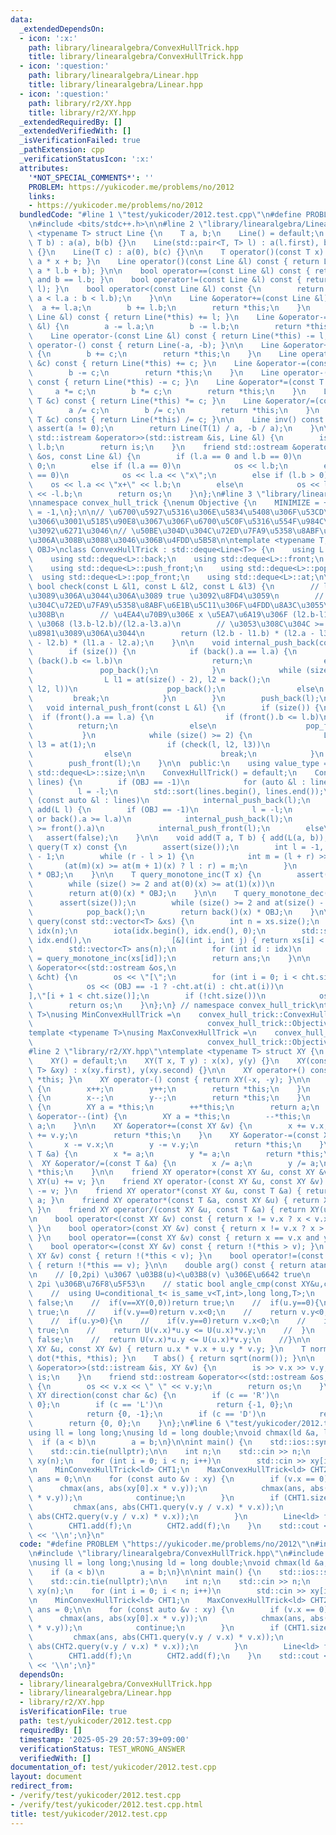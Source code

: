 ```yaml
---
data:
  _extendedDependsOn:
  - icon: ':x:'
    path: library/linearalgebra/ConvexHullTrick.hpp
    title: library/linearalgebra/ConvexHullTrick.hpp
  - icon: ':question:'
    path: library/linearalgebra/Linear.hpp
    title: library/linearalgebra/Linear.hpp
  - icon: ':question:'
    path: library/r2/XY.hpp
    title: library/r2/XY.hpp
  _extendedRequiredBy: []
  _extendedVerifiedWith: []
  _isVerificationFailed: true
  _pathExtension: cpp
  _verificationStatusIcon: ':x:'
  attributes:
    '*NOT_SPECIAL_COMMENTS*': ''
    PROBLEM: https://yukicoder.me/problems/no/2012
    links:
    - https://yukicoder.me/problems/no/2012
  bundledCode: "#line 1 \"test/yukicoder/2012.test.cpp\"\n#define PROBLEM \"https://yukicoder.me/problems/no/2012\"\
    \n#include <bits/stdc++.h>\n\n#line 2 \"library/linearalgebra/Linear.hpp\"\ntemplate\
    \ <typename T> struct Line {\n    T a, b;\n    Line() = default;\n    Line(T a,\
    \ T b) : a(a), b(b) {}\n    Line(std::pair<T, T> l) : a(l.first), b(l.second)\
    \ {}\n    Line(T c) : a(0), b(c) {}\n\n    T operator()(const T x) const { return\
    \ a * x + b; }\n    Line operator()(const Line &l) const { return Line(a * l.a,\
    \ a * l.b + b); }\n\n    bool operator==(const Line &l) const { return a == l.a\
    \ and b == l.b; }\n    bool operator!=(const Line &l) const { return !(*this ==\
    \ l); }\n    bool operator<(const Line &l) const {\n        return (a == l.a ?\
    \ a < l.a : b < l.b);\n    }\n\n    Line &operator+=(const Line &l) {\n      \
    \  a += l.a;\n        b += l.b;\n        return *this;\n    }\n    Line operator+(const\
    \ Line &l) const { return Line(*this) += l; }\n    Line &operator-=(const Line\
    \ &l) {\n        a -= l.a;\n        b -= l.b;\n        return *this;\n    }\n\
    \    Line operator-(const Line &l) const { return Line(*this) -= l; }\n    Line\
    \ operator-() const { return Line(-a, -b); }\n\n    Line &operator+=(const T &c)\
    \ {\n        b += c;\n        return *this;\n    }\n    Line operator+(const T\
    \ &c) const { return Line(*this) += c; }\n    Line &operator-=(const T &c) {\n\
    \        b -= c;\n        return *this;\n    }\n    Line operator-(const T &c)\
    \ const { return Line(*this) -= c; }\n    Line &operator*=(const T &c) {\n   \
    \     a *= c;\n        b *= c;\n        return *this;\n    }\n    Line operator*(const\
    \ T &c) const { return Line(*this) *= c; }\n    Line &operator/=(const T &c) {\n\
    \        a /= c;\n        b /= c;\n        return *this;\n    }\n    Line operator/(const\
    \ T &c) const { return Line(*this) /= c; }\n\n    Line inv() const {\n       \
    \ assert(a != 0);\n        return Line(T(1) / a, -b / a);\n    }\n\n    friend\
    \ std::istream &operator>>(std::istream &is, Line &l) {\n        is >> l.a >>\
    \ l.b;\n        return is;\n    }\n    friend std::ostream &operator<<(std::ostream\
    \ &os, const Line &l) {\n        if (l.a == 0 and l.b == 0)\n            os <<\
    \ 0;\n        else if (l.a == 0)\n            os << l.b;\n        else if (l.b\
    \ == 0)\n            os << l.a << \"x\";\n        else if (l.b > 0)\n        \
    \    os << l.a << \"x+\" << l.b;\n        else\n            os << l.a << \"x-\"\
    \ << -l.b;\n        return os;\n    }\n};\n#line 3 \"library/linearalgebra/ConvexHullTrick.hpp\"\
    \nnamespace convex_hull_trick {\nenum Objective {\n    MINIMIZE = +1,\n    MAXIMIZE\
    \ = -1,\n};\n\n// \u6700\u5927\u5316\u306E\u5834\u5408\u306F\u53CD\u8EE2\u3057\
    \u3066\u3001\u5185\u90E8\u3067\u306F\u6700\u5C0F\u5316\u554F\u984C\u306E\u307F\
    \u3092\u6271\u3046\n// \u50BE\u304D\u304C\u72ED\u7FA9\u5358\u8ABF\u6E1B\u5C11\u306B\
    \u306A\u308B\u3088\u3046\u306B\u4FDD\u5B58\n\ntemplate <typename T, Objective\
    \ OBJ>\nclass ConvexHullTrick : std::deque<Line<T>> {\n    using L = Line<T>;\n\
    \    using std::deque<L>::back;\n    using std::deque<L>::front;\n    using std::deque<L>::push_back;\n\
    \    using std::deque<L>::push_front;\n    using std::deque<L>::pop_back;\n  \
    \  using std::deque<L>::pop_front;\n    using std::deque<L>::at;\n\n    static\
    \ bool check(const L &l1, const L &l2, const L &l3) {\n        // l2 \u304C\u8981\
    \u3089\u306A\u3044\u306A\u3089 true \u3092\u8FD4\u3059\n        // \u50BE\u304D\
    \u304C\u72ED\u7FA9\u5358\u8ABF\u6E1B\u5C11\u306F\u4FDD\u8A3C\u3055\u308C\u3066\
    \u308B\n        // \u4EA4\u70B9\u306E x \u5EA7\u6A19\u306F (l2.b-l1.b)/(l1.a-l2.a)\
    \ \u3068 (l3.b-l2.b)/(l2.a-l3.a)\n        // \u3053\u308C\u304C >= \u3060\u3068\
    \u8981\u3089\u306A\u3044\n        return (l2.b - l1.b) * (l2.a - l3.a) >= (l3.b\
    \ - l2.b) * (l1.a - l2.a);\n    }\n\n    void internal_push_back(const L &l) {\n\
    \        if (size()) {\n            if (back().a == l.a) {\n                if\
    \ (back().b <= l.b)\n                    return;\n                else\n     \
    \               pop_back();\n            }\n            while (size() >= 2) {\n\
    \                L l1 = at(size() - 2), l2 = back();\n                if (check(l1,\
    \ l2, l))\n                    pop_back();\n                else\n           \
    \         break;\n            }\n        }\n        push_back(l);\n    }\n\n \
    \   void internal_push_front(const L &l) {\n        if (size()) {\n          \
    \  if (front().a == l.a) {\n                if (front().b <= l.b)\n          \
    \          return;\n                else\n                    pop_front();\n \
    \           }\n            while (size() >= 2) {\n                L l2 = at(0),\
    \ l3 = at(1);\n                if (check(l, l2, l3))\n                    pop_front();\n\
    \                else\n                    break;\n            }\n        }\n\
    \        push_front(l);\n    }\n\n  public:\n    using value_type = L;\n    using\
    \ std::deque<L>::size;\n\n    ConvexHullTrick() = default;\n    ConvexHullTrick(std::vector<L>\
    \ lines) {\n        if (OBJ == -1)\n            for (auto &l : lines)\n      \
    \          l = -l;\n        std::sort(lines.begin(), lines.end());\n        for\
    \ (const auto &l : lines)\n            internal_push_back(l);\n    }\n\n    void\
    \ add(L l) {\n        if (OBJ == -1)\n            l = -l;\n        if (!size()\
    \ or back().a >= l.a)\n            internal_push_back(l);\n        else if (l.a\
    \ >= front().a)\n            internal_push_front(l);\n        else\n         \
    \   assert(false);\n    }\n\n    void add(T a, T b) { add(L(a, b)); }\n\n    T\
    \ query(T x) const {\n        assert(size());\n        int l = -1, r = size()\
    \ - 1;\n        while (r - l > 1) {\n            int m = (l + r) >> 1;\n     \
    \       (at(m)(x) >= at(m + 1)(x) ? l : r) = m;\n        }\n        return at(r)(x)\
    \ * OBJ;\n    }\n\n    T query_monotone_inc(T x) {\n        assert(size());\n\
    \        while (size() >= 2 and at(0)(x) >= at(1)(x))\n            pop_front();\n\
    \        return at(0)(x) * OBJ;\n    }\n\n    T query_monotone_dec(T x) {\n  \
    \      assert(size());\n        while (size() >= 2 and at(size() - 2)(x) <= back()(x))\n\
    \            pop_back();\n        return back()(x) * OBJ;\n    }\n\n    std::vector<T>\
    \ query(const std::vector<T> &xs) {\n        int n = xs.size();\n        std::vector<int>\
    \ idx(n);\n        iota(idx.begin(), idx.end(), 0);\n        std::sort(idx.begin(),\
    \ idx.end(),\n                  [&](int i, int j) { return xs[i] < xs[j]; });\n\
    \        std::vector<T> ans(n);\n        for (int id : idx)\n            ans[id]\
    \ = query_monotone_inc(xs[id]);\n        return ans;\n    }\n\n    friend std::ostream\
    \ &operator<<(std::ostream &os,\n                                    const ConvexHullTrick\
    \ &cht) {\n        os << \"[\";\n        for (int i = 0; i < cht.size(); i++)\n\
    \            os << (OBJ == -1 ? -cht.at(i) : cht.at(i))\n               << \"\
    ],\"[i + 1 < cht.size()];\n        if (!cht.size())\n            os << \"]\";\n\
    \        return os;\n    }\n};\n} // namespace convex_hull_trick\ntemplate <typename\
    \ T>\nusing MinConvexHullTrick =\n    convex_hull_trick::ConvexHullTrick<T,\n\
    \                                       convex_hull_trick::Objective::MINIMIZE>;\n\
    template <typename T>\nusing MaxConvexHullTrick =\n    convex_hull_trick::ConvexHullTrick<T,\n\
    \                                       convex_hull_trick::Objective::MAXIMIZE>;\n\
    #line 2 \"library/r2/XY.hpp\"\ntemplate <typename T> struct XY {\n    T x, y;\n\
    \    XY() = default;\n    XY(T x, T y) : x(x), y(y) {}\n    XY(const std::pair<T,\
    \ T> &xy) : x(xy.first), y(xy.second) {}\n\n    XY operator+() const { return\
    \ *this; }\n    XY operator-() const { return XY(-x, -y); }\n\n    XY &operator++()\
    \ {\n        x++;\n        y++;\n        return *this;\n    }\n    XY &operator--()\
    \ {\n        x--;\n        y--;\n        return *this;\n    }\n    XY &operator++(int)\
    \ {\n        XY a = *this;\n        ++*this;\n        return a;\n    }\n    XY\
    \ &operator--(int) {\n        XY a = *this;\n        --*this;\n        return\
    \ a;\n    }\n\n    XY &operator+=(const XY &v) {\n        x += v.x;\n        y\
    \ += v.y;\n        return *this;\n    }\n    XY &operator-=(const XY &v) {\n \
    \       x -= v.x;\n        y -= v.y;\n        return *this;\n    }\n    XY &operator*=(const\
    \ T &a) {\n        x *= a;\n        y *= a;\n        return *this;\n    }\n  \
    \  XY &operator/=(const T &a) {\n        x /= a;\n        y /= a;\n        return\
    \ *this;\n    }\n\n    friend XY operator+(const XY &u, const XY &v) { return\
    \ XY(u) += v; }\n    friend XY operator-(const XY &u, const XY &v) { return XY(u)\
    \ -= v; }\n    friend XY operator*(const XY &u, const T &a) { return XY(u) *=\
    \ a; }\n    friend XY operator*(const T &a, const XY &u) { return XY(u) *= a;\
    \ }\n    friend XY operator/(const XY &u, const T &a) { return XY(u) /= a; }\n\
    \n    bool operator<(const XY &v) const { return x != v.x ? x < v.x : y < v.y;\
    \ }\n    bool operator>(const XY &v) const { return x != v.x ? x > v.x : y > v.y;\
    \ }\n    bool operator==(const XY &v) const { return x == v.x and y == v.y; }\n\
    \    bool operator<=(const XY &v) const { return !(*this > v); }\n    bool operator>=(const\
    \ XY &v) const { return !(*this < v); }\n    bool operator!=(const XY &v) const\
    \ { return !(*this == v); }\n\n    double arg() const { return atan2(y, x); }\n\
    \n    // [0,2pi) \u3067 \u03B8(u)<\u03B8(v) \u306E\u6642 true\n    // (0,0) \u306F\
    \ 2pi \u306B\u76F8\u5F53\n    // static bool angle_cmp(const XY&u,const XY&v){\n\
    \    //  using U=conditional_t< is_same_v<T,int>,long long,T>;\n    //  if(u==XY(0,0))return\
    \ false;\n    //  if(v==XY(0,0))return true;\n    //  if(u.y==0){\n    //    if(u.x>0)return\
    \ true;\n    //    if(v.y==0)return v.x<0;\n    //    return v.y<0;\n    //  }\n\
    \    //  if(u.y>0){\n    //    if(v.y==0)return v.x<0;\n    //    if(v.y<0)return\
    \ true;\n    //    return U(v.x)*u.y <= U(u.x)*v.y;\n    //  }\n    //  if(v.y>=0)return\
    \ false;\n    //  return U(v.x)*u.y <= U(u.x)*v.y;\n    //}\n\n    friend T dot(const\
    \ XY &u, const XY &v) { return u.x * v.x + u.y * v.y; }\n    T norm() { return\
    \ dot(*this, *this); }\n    T abs() { return sqrt(norm()); }\n\n    friend std::istream\
    \ &operator>>(std::istream &is, XY &v) {\n        is >> v.x >> v.y;\n        return\
    \ is;\n    }\n    friend std::ostream &operator<<(std::ostream &os, const XY &v)\
    \ {\n        os << v.x << \" \" << v.y;\n        return os;\n    }\n\n    static\
    \ XY direction(const char &c) {\n        if (c == 'R')\n            return {1,\
    \ 0};\n        if (c == 'L')\n            return {-1, 0};\n        if (c == 'U')\n\
    \            return {0, -1};\n        if (c == 'D')\n            return {0, 1};\n\
    \        return {0, 0};\n    }\n};\n#line 6 \"test/yukicoder/2012.test.cpp\"\n\
    using ll = long long;\nusing ld = long double;\nvoid chmax(ld &a, ld b) {\n  \
    \  if (a < b)\n        a = b;\n}\n\nint main() {\n    std::ios::sync_with_stdio(false);\n\
    \    std::cin.tie(nullptr);\n\n    int n;\n    std::cin >> n;\n    std::vector<XY<ld>>\
    \ xy(n);\n    for (int i = 0; i < n; i++)\n        std::cin >> xy[i];\n    std::ranges::sort(xy);\n\
    \n    MinConvexHullTrick<ld> CHT1;\n    MaxConvexHullTrick<ld> CHT2;\n\n    ld\
    \ ans = 0;\n\n    for (const auto &v : xy) {\n        if (v.x == 0) {\n      \
    \      chmax(ans, abs(xy[0].x * v.y));\n            chmax(ans, abs(xy.back().x\
    \ * v.y));\n            continue;\n        }\n        if (CHT1.size()) {\n   \
    \         chmax(ans, abs(CHT1.query(v.y / v.x) * v.x));\n            chmax(ans,\
    \ abs(CHT2.query(v.y / v.x) * v.x));\n        }\n        Line<ld> f(v.x, -v.y);\n\
    \        CHT1.add(f);\n        CHT2.add(f);\n    }\n    std::cout << ll(round(ans))\
    \ << '\\n';\n}\n"
  code: "#define PROBLEM \"https://yukicoder.me/problems/no/2012\"\n#include <bits/stdc++.h>\n\
    \n#include \"library/linearalgebra/ConvexHullTrick.hpp\"\n#include \"library/r2/XY.hpp\"\
    \nusing ll = long long;\nusing ld = long double;\nvoid chmax(ld &a, ld b) {\n\
    \    if (a < b)\n        a = b;\n}\n\nint main() {\n    std::ios::sync_with_stdio(false);\n\
    \    std::cin.tie(nullptr);\n\n    int n;\n    std::cin >> n;\n    std::vector<XY<ld>>\
    \ xy(n);\n    for (int i = 0; i < n; i++)\n        std::cin >> xy[i];\n    std::ranges::sort(xy);\n\
    \n    MinConvexHullTrick<ld> CHT1;\n    MaxConvexHullTrick<ld> CHT2;\n\n    ld\
    \ ans = 0;\n\n    for (const auto &v : xy) {\n        if (v.x == 0) {\n      \
    \      chmax(ans, abs(xy[0].x * v.y));\n            chmax(ans, abs(xy.back().x\
    \ * v.y));\n            continue;\n        }\n        if (CHT1.size()) {\n   \
    \         chmax(ans, abs(CHT1.query(v.y / v.x) * v.x));\n            chmax(ans,\
    \ abs(CHT2.query(v.y / v.x) * v.x));\n        }\n        Line<ld> f(v.x, -v.y);\n\
    \        CHT1.add(f);\n        CHT2.add(f);\n    }\n    std::cout << ll(round(ans))\
    \ << '\\n';\n}"
  dependsOn:
  - library/linearalgebra/ConvexHullTrick.hpp
  - library/linearalgebra/Linear.hpp
  - library/r2/XY.hpp
  isVerificationFile: true
  path: test/yukicoder/2012.test.cpp
  requiredBy: []
  timestamp: '2025-05-29 20:57:39+09:00'
  verificationStatus: TEST_WRONG_ANSWER
  verifiedWith: []
documentation_of: test/yukicoder/2012.test.cpp
layout: document
redirect_from:
- /verify/test/yukicoder/2012.test.cpp
- /verify/test/yukicoder/2012.test.cpp.html
title: test/yukicoder/2012.test.cpp
---
```

